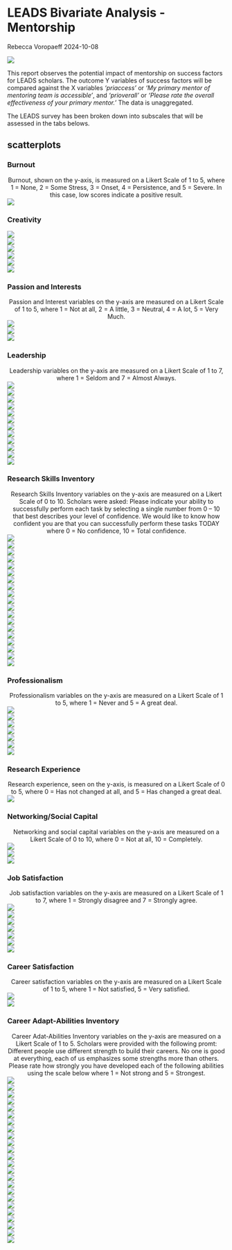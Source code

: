 LEADS Bivariate Analysis - Mentorship
================
Rebecca Voropaeff
2024-10-08

<!-- insert LEADS logo -->

<img src="../../Pictures/Screenshots/Screenshot 2024-10-08 122720.png" style="display: block; margin: auto;" />

<!-- Load the data from the specified CSV file -->
<!-- assign factors -->
<!-- convert all columns within df to appropriate data types -->
<!-- assign specific order to surveytype -->
<!-- assign specific order to categories -->

This report observes the potential impact of mentorship on success
factors for LEADS scholars. The outcome Y variables of success factors
will be compared against the X variables *‘priaccess’* or *‘My primary
mentor of mentoring team is accessible’*, and *‘prioverall’* or *‘Please
rate the overall effectiveness of your primary mentor.’* The data is
unaggregated.

The LEADS survey has been broken down into subscales that will be
assessed in the tabs belows.

<!-- Load library for regression power analysis -->
<!-- Define a vector of specific question variables -->

## scatterplots

### Burnout

<center>
Burnout, shown on the y-axis, is measured on a Likert Scale of 1 to 5,
where 1 = None, 2 = Some Stress, 3 = Onset, 4 = Persistence, and 5 =
Severe. In this case, low scores indicate a positive result.
</center>
<!-- create function scatter plot two all -->

<img src="LEADS_Bivariate_files/figure-gfm/unnamed-chunk-11-1.png" style="display: block; margin: auto;" />

### Creativity

<img src="LEADS_Bivariate_files/figure-gfm/unnamed-chunk-12-1.png" style="display: block; margin: auto;" />

<img src="LEADS_Bivariate_files/figure-gfm/unnamed-chunk-13-1.png" style="display: block; margin: auto;" />

<img src="LEADS_Bivariate_files/figure-gfm/unnamed-chunk-14-1.png" style="display: block; margin: auto;" />

<img src="LEADS_Bivariate_files/figure-gfm/unnamed-chunk-15-1.png" style="display: block; margin: auto;" />

<img src="LEADS_Bivariate_files/figure-gfm/unnamed-chunk-16-1.png" style="display: block; margin: auto;" />

<img src="LEADS_Bivariate_files/figure-gfm/unnamed-chunk-17-1.png" style="display: block; margin: auto;" />

### Passion and Interests

<center>
Passion and Interest variables on the y-axis are measured on a Likert
Scale of 1 to 5, where 1 = Not at all, 2 = A little, 3 = Neutral, 4 = A
lot, 5 = Very Much.
</center>

<img src="LEADS_Bivariate_files/figure-gfm/unnamed-chunk-18-1.png" style="display: block; margin: auto;" />

<img src="LEADS_Bivariate_files/figure-gfm/unnamed-chunk-19-1.png" style="display: block; margin: auto;" />

<img src="LEADS_Bivariate_files/figure-gfm/unnamed-chunk-20-1.png" style="display: block; margin: auto;" />

### Leadership

<center>
Leadership variables on the y-axis are measured on a Likert Scale of 1
to 7, where 1 = Seldom and 7 = Almost Always.
</center>

<img src="LEADS_Bivariate_files/figure-gfm/unnamed-chunk-21-1.png" style="display: block; margin: auto;" />

<img src="LEADS_Bivariate_files/figure-gfm/unnamed-chunk-22-1.png" style="display: block; margin: auto;" />

<img src="LEADS_Bivariate_files/figure-gfm/unnamed-chunk-23-1.png" style="display: block; margin: auto;" />

<img src="LEADS_Bivariate_files/figure-gfm/unnamed-chunk-24-1.png" style="display: block; margin: auto;" />

<img src="LEADS_Bivariate_files/figure-gfm/unnamed-chunk-25-1.png" style="display: block; margin: auto;" />

<img src="LEADS_Bivariate_files/figure-gfm/unnamed-chunk-26-1.png" style="display: block; margin: auto;" />

<img src="LEADS_Bivariate_files/figure-gfm/unnamed-chunk-27-1.png" style="display: block; margin: auto;" />

<img src="LEADS_Bivariate_files/figure-gfm/unnamed-chunk-28-1.png" style="display: block; margin: auto;" />

<img src="LEADS_Bivariate_files/figure-gfm/unnamed-chunk-29-1.png" style="display: block; margin: auto;" />

<img src="LEADS_Bivariate_files/figure-gfm/unnamed-chunk-30-1.png" style="display: block; margin: auto;" />

<img src="LEADS_Bivariate_files/figure-gfm/unnamed-chunk-31-1.png" style="display: block; margin: auto;" />

<img src="LEADS_Bivariate_files/figure-gfm/unnamed-chunk-32-1.png" style="display: block; margin: auto;" />

### Research Skills Inventory

<center>
Research Skills Inventory variables on the y-axis are measured on a
Likert Scale of 0 to 10. Scholars were asked: Please indicate your
ability to successfully perform each task by selecting a single number
from 0 – 10 that best describes your level of confidence. We would like
to know how confident you are that you can successfully perform these
tasks TODAY where 0 = No confidence, 10 = Total confidence.
</center>

<img src="LEADS_Bivariate_files/figure-gfm/unnamed-chunk-33-1.png" style="display: block; margin: auto;" />

<img src="LEADS_Bivariate_files/figure-gfm/unnamed-chunk-34-1.png" style="display: block; margin: auto;" />

<img src="LEADS_Bivariate_files/figure-gfm/unnamed-chunk-35-1.png" style="display: block; margin: auto;" />

<img src="LEADS_Bivariate_files/figure-gfm/unnamed-chunk-36-1.png" style="display: block; margin: auto;" />

<img src="LEADS_Bivariate_files/figure-gfm/unnamed-chunk-37-1.png" style="display: block; margin: auto;" />

<img src="LEADS_Bivariate_files/figure-gfm/unnamed-chunk-38-1.png" style="display: block; margin: auto;" />

<img src="LEADS_Bivariate_files/figure-gfm/unnamed-chunk-39-1.png" style="display: block; margin: auto;" />

<img src="LEADS_Bivariate_files/figure-gfm/unnamed-chunk-40-1.png" style="display: block; margin: auto;" />

<img src="LEADS_Bivariate_files/figure-gfm/unnamed-chunk-41-1.png" style="display: block; margin: auto;" />

<img src="LEADS_Bivariate_files/figure-gfm/unnamed-chunk-42-1.png" style="display: block; margin: auto;" />

<img src="LEADS_Bivariate_files/figure-gfm/unnamed-chunk-43-1.png" style="display: block; margin: auto;" />

<img src="LEADS_Bivariate_files/figure-gfm/unnamed-chunk-44-1.png" style="display: block; margin: auto;" />

<img src="LEADS_Bivariate_files/figure-gfm/unnamed-chunk-45-1.png" style="display: block; margin: auto;" />

<img src="LEADS_Bivariate_files/figure-gfm/unnamed-chunk-46-1.png" style="display: block; margin: auto;" />

<img src="LEADS_Bivariate_files/figure-gfm/unnamed-chunk-47-1.png" style="display: block; margin: auto;" />

<img src="LEADS_Bivariate_files/figure-gfm/unnamed-chunk-48-1.png" style="display: block; margin: auto;" />

<img src="LEADS_Bivariate_files/figure-gfm/unnamed-chunk-49-1.png" style="display: block; margin: auto;" />

<img src="LEADS_Bivariate_files/figure-gfm/unnamed-chunk-50-1.png" style="display: block; margin: auto;" />

<img src="LEADS_Bivariate_files/figure-gfm/unnamed-chunk-51-1.png" style="display: block; margin: auto;" />

### Professionalism

<center>
Professionalism variables on the y-axis are measured on a Likert Scale
of 1 to 5, where 1 = Never and 5 = A great deal.
</center>

<img src="LEADS_Bivariate_files/figure-gfm/unnamed-chunk-52-1.png" style="display: block; margin: auto;" />

<img src="LEADS_Bivariate_files/figure-gfm/unnamed-chunk-53-1.png" style="display: block; margin: auto;" />

<img src="LEADS_Bivariate_files/figure-gfm/unnamed-chunk-54-1.png" style="display: block; margin: auto;" />

<img src="LEADS_Bivariate_files/figure-gfm/unnamed-chunk-55-1.png" style="display: block; margin: auto;" />

<img src="LEADS_Bivariate_files/figure-gfm/unnamed-chunk-56-1.png" style="display: block; margin: auto;" />

<img src="LEADS_Bivariate_files/figure-gfm/unnamed-chunk-57-1.png" style="display: block; margin: auto;" />

<img src="LEADS_Bivariate_files/figure-gfm/unnamed-chunk-58-1.png" style="display: block; margin: auto;" />

### Research Experience

<center>
Research experience, seen on the y-axis, is measured on a Likert Scale
of 0 to 5, where 0 = Has not changed at all, and 5 = Has changed a great
deal.
</center>

<img src="LEADS_Bivariate_files/figure-gfm/unnamed-chunk-59-1.png" style="display: block; margin: auto;" />

### Networking/Social Capital

<center>
Networking and social capital variables on the y-axis are measured on a
Likert Scale of 0 to 10, where 0 = Not at all, 10 = Completely.
</center>

<img src="LEADS_Bivariate_files/figure-gfm/unnamed-chunk-60-1.png" style="display: block; margin: auto;" />

<img src="LEADS_Bivariate_files/figure-gfm/unnamed-chunk-61-1.png" style="display: block; margin: auto;" />

<img src="LEADS_Bivariate_files/figure-gfm/unnamed-chunk-62-1.png" style="display: block; margin: auto;" />

### Job Satisfaction

<center>
Job satisfaction variables on the y-axis are measured on a Likert Scale
of 1 to 7, where 1 = Strongly disagree and 7 = Strongly agree.
</center>

<img src="LEADS_Bivariate_files/figure-gfm/unnamed-chunk-63-1.png" style="display: block; margin: auto;" />

<img src="LEADS_Bivariate_files/figure-gfm/unnamed-chunk-64-1.png" style="display: block; margin: auto;" />

<img src="LEADS_Bivariate_files/figure-gfm/unnamed-chunk-65-1.png" style="display: block; margin: auto;" />

<img src="LEADS_Bivariate_files/figure-gfm/unnamed-chunk-66-1.png" style="display: block; margin: auto;" />

<img src="LEADS_Bivariate_files/figure-gfm/unnamed-chunk-67-1.png" style="display: block; margin: auto;" />

<img src="LEADS_Bivariate_files/figure-gfm/unnamed-chunk-68-1.png" style="display: block; margin: auto;" />

<img src="LEADS_Bivariate_files/figure-gfm/unnamed-chunk-69-1.png" style="display: block; margin: auto;" />

### Career Satisfaction

<center>
Career satisfaction variables on the y-axis are measured on a Likert
Scale of 1 to 5, where 1 = Not satisfied, 5 = Very satisfied.
</center>

<img src="LEADS_Bivariate_files/figure-gfm/unnamed-chunk-70-1.png" style="display: block; margin: auto;" />

<img src="LEADS_Bivariate_files/figure-gfm/unnamed-chunk-71-1.png" style="display: block; margin: auto;" />

### Career Adapt-Abilities Inventory

<center>
Career Adat-Abilities Inventory variables on the y-axis are measured on
a Likert Scale of 1 to 5. Scholars were provided with the following
promt: Different people use different strength to build their careers.
No one is good at everything, each of us emphasizes some strengths more
than others. Please rate how strongly you have developed each of the
following abilities using the scale below where 1 = Not strong and 5 =
Strongest.
</center>

<img src="LEADS_Bivariate_files/figure-gfm/unnamed-chunk-72-1.png" style="display: block; margin: auto;" />

<img src="LEADS_Bivariate_files/figure-gfm/unnamed-chunk-73-1.png" style="display: block; margin: auto;" />

<img src="LEADS_Bivariate_files/figure-gfm/unnamed-chunk-74-1.png" style="display: block; margin: auto;" />

<img src="LEADS_Bivariate_files/figure-gfm/unnamed-chunk-75-1.png" style="display: block; margin: auto;" />

<img src="LEADS_Bivariate_files/figure-gfm/unnamed-chunk-76-1.png" style="display: block; margin: auto;" />

<img src="LEADS_Bivariate_files/figure-gfm/unnamed-chunk-77-1.png" style="display: block; margin: auto;" />

<img src="LEADS_Bivariate_files/figure-gfm/unnamed-chunk-78-1.png" style="display: block; margin: auto;" />

<img src="LEADS_Bivariate_files/figure-gfm/unnamed-chunk-79-1.png" style="display: block; margin: auto;" />

<img src="LEADS_Bivariate_files/figure-gfm/unnamed-chunk-80-1.png" style="display: block; margin: auto;" />

<img src="LEADS_Bivariate_files/figure-gfm/unnamed-chunk-81-1.png" style="display: block; margin: auto;" />

<img src="LEADS_Bivariate_files/figure-gfm/unnamed-chunk-82-1.png" style="display: block; margin: auto;" />

<img src="LEADS_Bivariate_files/figure-gfm/unnamed-chunk-83-1.png" style="display: block; margin: auto;" />

<img src="LEADS_Bivariate_files/figure-gfm/unnamed-chunk-84-1.png" style="display: block; margin: auto;" />

<img src="LEADS_Bivariate_files/figure-gfm/unnamed-chunk-85-1.png" style="display: block; margin: auto;" />

<img src="LEADS_Bivariate_files/figure-gfm/unnamed-chunk-86-1.png" style="display: block; margin: auto;" />

<img src="LEADS_Bivariate_files/figure-gfm/unnamed-chunk-87-1.png" style="display: block; margin: auto;" />

<img src="LEADS_Bivariate_files/figure-gfm/unnamed-chunk-88-1.png" style="display: block; margin: auto;" />

<img src="LEADS_Bivariate_files/figure-gfm/unnamed-chunk-89-1.png" style="display: block; margin: auto;" />

<img src="LEADS_Bivariate_files/figure-gfm/unnamed-chunk-90-1.png" style="display: block; margin: auto;" />

<img src="LEADS_Bivariate_files/figure-gfm/unnamed-chunk-91-1.png" style="display: block; margin: auto;" />

<img src="LEADS_Bivariate_files/figure-gfm/unnamed-chunk-92-1.png" style="display: block; margin: auto;" />

<img src="LEADS_Bivariate_files/figure-gfm/unnamed-chunk-93-1.png" style="display: block; margin: auto;" />

<img src="LEADS_Bivariate_files/figure-gfm/unnamed-chunk-94-1.png" style="display: block; margin: auto;" />

<img src="LEADS_Bivariate_files/figure-gfm/unnamed-chunk-95-1.png" style="display: block; margin: auto;" />
